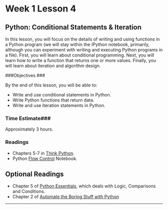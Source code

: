 # Week 1 Lesson 4 #
## Python: Conditional Statements & Iteration ##

In this lesson, you will focus on the details of writing and using
functions in a Python program (we will stay within the IPython notebook,
primarily, although you can experiment with writing and executing Python
programs in a file). First, you will learn about conditional
programming. Next, you will learn how to write a function that returns
one or more values. Finally, you will learn about iteration and
algorithm design. 

###Objectives ###

By the end of this lesson, you will be able to:

- Write and use conditional statements in Python.
- Write Python functions that return data.
- Write and use iteration statements in Python.

### Time Estimate###

Approximately 3 hours.

### Readings ####

- Chapters 5-7 in [Think Python](http://greenteapress.com/thinkpython2/html/index.html).
- Python [Flow Control](notebooks/flowcontrolpy.ipynb) Notebook.

## Optional Readings ##

- Chapter 5 of [Python Essentials](http://proquest.safaribooksonline.com.proxy2.library.illinois.edu/book/programming/python/9781784390341/python-essentials/ch05_html#X2ludGVybmFsX0h0bWxWaWV3P3htbGlkPTk3ODE3ODQzOTAzNDElMkZjaDA1X2h0bWwmcXVlcnk9Y29uZGl0aW9uYWwlMjBzdGF0ZW1lbnRz), which deals with Logic, Comparisons and Conditions.
- Chapter 2 of [Automate the Boring Stuff with Python](http://proquest.safaribooksonline.com.proxy2.library.illinois.edu/book/programming/python/9781457189906)

-----